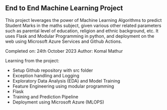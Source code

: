 ## End to End Machine Learning Project
This project leverages the power of Machine Learning Algorithms to predict Student Marks in the maths subject, given various other related parameters such as parental level of education, religion and ethnic background, etc. It uses Flask and Modular Programming in python, and deployment on the web using Microsoft Azure Services and Github Actions.

Completed on: 24th October 2023
Author: Komal Mathur

Learning from the project:
- Setup Github repository with src folder
- Exception handling and Logging
- Exploratory Data Analysis (EDA) and Model Training
- Feature Engineering using modular programming
- Flask
- Training and Prediction Pipeline
- Deployment using Microsoft Azure (MLOPS)
